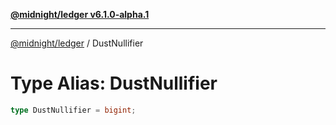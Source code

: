 [**@midnight/ledger v6.1.0-alpha.1**](../README.md)

***

[@midnight/ledger](../globals.md) / DustNullifier

# Type Alias: DustNullifier

```ts
type DustNullifier = bigint;
```
